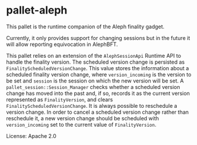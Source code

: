 # pallet-aleph

This pallet is the runtime companion of the Aleph finality gadget.

Currently, it only provides support for changing sessions but in the future
it will allow reporting equivocation in AlephBFT.

This pallet relies on an extension of the `AlephSessionApi` Runtime API to handle the finality
version. The scheduled version change is persisted as `FinalityScheduledVersionChange`. This
value stores the information about a scheduled finality version change, where `version_incoming`
is the version to be set and `session` is the session on which the new version will be set.
A `pallet_session::Session_Manager` checks whether a scheduled version change has moved into
the past and, if so, records it as the current version represented as `FinalityVersion`,
and clears `FinalityScheduledVersionChange`.
It is always possible to reschedule a version change. In order to cancel a scheduled version
change rather than reschedule it, a new version change should be scheduled with
`version_incoming` set to the current value of `FinalityVersion`.

License: Apache 2.0
